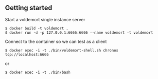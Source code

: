 Getting started
------------------

Start a voldemort single instance server

    $ docker build -t voldemort .
    $ docker run -d -p 127.0.0.1:6666:6666 --name voldemort -t voldemort

Connect to the container so we can test as a client

    $ docker exec -i -t ./bin/voldemort-shell.sh chronos tcp://localhost:6666
or 

    $ docker exec -i -t ./bin/bash
